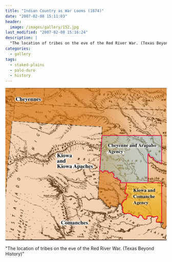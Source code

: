 ```yaml
---
title: "Indian Country as War Looms (1874)"
date: "2007-02-08 15:11:03"
header:
  image: /images/gallery/152.jpg
last_modified: "2007-02-08 15:16:24"
description: |
  "The location of tribes on the eve of the Red River War. (Texas Beyond History)"
categories:
  - gallery
tags:
  - staked-plains
  - palo-duro
  - history
---
```

![152](/images/gallery/152.jpg)

"The location of tribes on the eve of the Red River War. (Texas Beyond History)"
